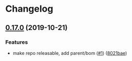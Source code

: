 # Changelog

## [0.17.0](https://www.github.com/googleapis/java-gameservices/compare/0.16.0...v0.17.0) (2019-10-21)


### Features

* make repo releasable, add parent/bom ([#1](https://www.github.com/googleapis/java-gameservices/issues/1)) ([8021bae](https://www.github.com/googleapis/java-gameservices/commit/8021baeb8521b5d11aa55a02b0c5d432e70d982d))

